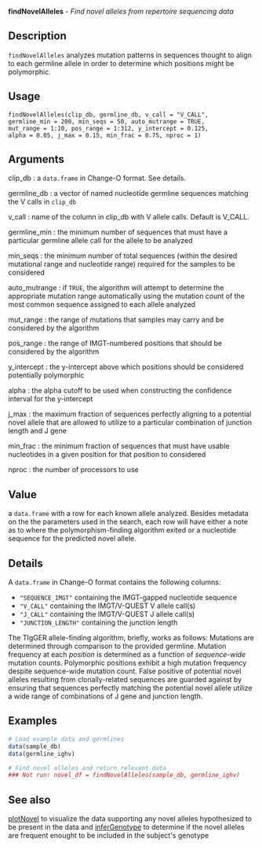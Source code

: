 





**findNovelAlleles** - *Find novel alleles from repertoire sequencing data*

Description
--------------------

`findNovelAlleles` analyzes mutation patterns in sequences thought to
align to each germline allele in order to determine which positions
might be polymorphic.


Usage
--------------------
```
findNovelAlleles(clip_db, germline_db, v_call = "V_CALL",
germline_min = 200, min_seqs = 50, auto_mutrange = TRUE,
mut_range = 1:10, pos_range = 1:312, y_intercept = 0.125,
alpha = 0.05, j_max = 0.15, min_frac = 0.75, nproc = 1)
```

Arguments
-------------------

clip_db
:   a `data.frame` in Change-O format. See details.

germline_db
:   a vector of named nucleotide germline sequences
matching the V calls in `clip_db`

v_call
:   name of the column in clip_db with V allele calls. 
Default is V_CALL.

germline_min
:   the minimum number of sequences that must have a
particular germline allele call for the allele to
be analyzed

min_seqs
:   the minimum number of total sequences (within the
desired mutational range and nucleotide range)
required for the samples to be considered

auto_mutrange
:   if `TRUE`, the algorithm will attempt to
determine the appropriate mutation range
automatically using the mutation count of the most
common sequence assigned to each allele analyzed

mut_range
:   the range of mutations that samples may carry and
be considered by the algorithm

pos_range
:   the range of IMGT-numbered positions that should be
considered by the algorithm

y_intercept
:   the y-intercept above which positions should be
considered potentially polymorphic

alpha
:   the alpha cutoff to be used when constructing the
confidence interval for the y-intercept

j_max
:   the maximum fraction of sequences perfectly aligning
to a potential novel allele that are allowed to
utilize to a particular combination of junction
length and J gene

min_frac
:   the minimum fraction of sequences that must have
usable nucleotides in a given position for that
position to considered

nproc
:   the number of processors to use




Value
-------------------

a `data.frame` with a row for each known allele analyzed.
Besides metadata on the the parameters used in the search, each row will have
either a note as to where the polymorphism-finding algorithm exited or a
nucleotide sequence for the predicted novel allele.


Details
-------------------

A `data.frame` in Change-O format contains the following
columns:

+  `"SEQUENCE_IMGT"` containing the IMGT-gapped nucleotide sequence
+  `"V_CALL"` containing the IMGT/V-QUEST V allele call(s)
+  `"J_CALL"` containing the IMGT/V-QUEST J allele call(s)
+  `"JUNCTION_LENGTH"` containing the junction length

The TIgGER allele-finding algorithm, briefly, works as follows:
Mutations are determined through comparison to the provided germline.
Mutation frequency at each *position* is determined as a function of
*sequence-wide* mutation counts. Polymorphic positions exhibit a high
mutation frequency despite sequence-wide mutation count. False positive of
potential novel alleles resulting from clonally-related sequences are guarded
against by ensuring that sequences perfectly matching the potential novel
allele utilize a wide range of combinations of J gene and junction length.



Examples
-------------------

```R
# Load example data and germlines
data(sample_db)
data(germline_ighv)

# Find novel alleles and return relevant data
### Not run: novel_df = findNovelAlleles(sample_db, germline_ighv)
```



See also
-------------------

[plotNovel](plotNovel.md) to visualize the data supporting any
novel alleles hypothesized to be present in the data and
[inferGenotype](inferGenotype.md) to determine if the novel alleles are frequent
enought to be included in the subject's genotype



